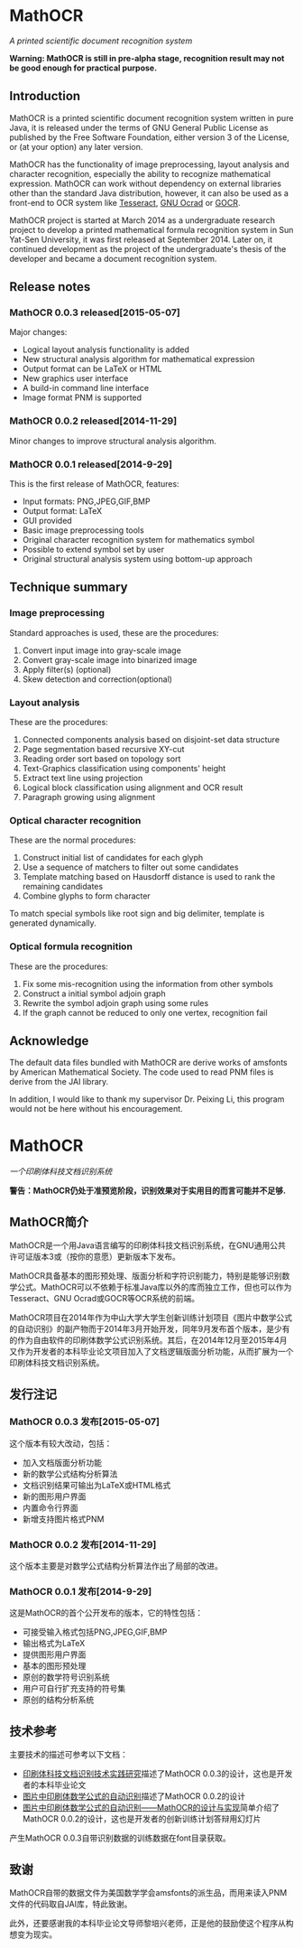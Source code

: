 # MathOCR

_A printed scientific document recognition system_

**Warning: MathOCR is still in pre-alpha stage, recognition result may not be good enough for practical purpose.**

## Introduction

MathOCR is a printed scientific document recognition system written in pure Java, it is released under the terms of GNU General Public License as published by the Free Software Foundation, either version 3 of the License, or (at your option) any later version.

MathOCR has the functionality of image preprocessing, layout analysis and character recognition, especially the ability to recognize mathematical expression. MathOCR can work without dependency on external libraries other than the standard Java distribution, however, it can also be used as a front-end to OCR system like [Tesseract](https://code.google.com/p/tesseract-ocr/), [GNU Ocrad](http://www.gnu.org/software/ocrad/ocrad.html) or [GOCR](http://jocr.sourceforge.net/).

MathOCR project is started at March 2014 as a undergraduate research project to develop a printed mathematical formula recognition system in Sun Yat-Sen University, it was first released at September 2014. Later on, it continued development as the project of the undergraduate's thesis of the developer and became a document recognition system.

## Release notes

### MathOCR 0.0.3 released[2015-05-07]

Major changes:

*   Logical layout analysis functionality is added
*   New structural analysis algorithm for mathematical expression
*   Output format can be LaTeX or HTML
*   New graphics user interface
*   A build-in command line interface
*   Image format PNM is supported

### MathOCR 0.0.2 released[2014-11-29]

Minor changes to improve structural analysis algorithm.

### MathOCR 0.0.1 released[2014-9-29]

This is the first release of MathOCR, features:

*   Input formats: PNG,JPEG,GIF,BMP
*   Output format: LaTeX
*   GUI provided
*   Basic image preprocessing tools
*   Original character recognition system for mathematics symbol
*   Possible to extend symbol set by user
*   Original structural analysis system using bottom-up approach

## Technique summary

### Image preprocessing

Standard approaches is used, these are the procedures:

1.  Convert input image into gray-scale image
2.  Convert gray-scale image into binarized image
3.  Apply filter(s) (optional)
4.  Skew detection and correction(optional)

### Layout analysis

These are the procedures:

1.  Connected components analysis based on disjoint-set data structure
2.  Page segmentation based recursive XY-cut
3.  Reading order sort based on topology sort
4.  Text-Graphics classification using components' height
5.  Extract text line using projection
6.  Logical block classification using alignment and OCR result
7.  Paragraph growing using alignment

### Optical character recognition

These are the normal procedures:

1.  Construct initial list of candidates for each glyph
2.  Use a sequence of matchers to filter out some candidates
3.  Template matching based on Hausdorff distance is used to rank the remaining candidates
4.  Combine glyphs to form character

To match special symbols like root sign and big delimiter, template is generated dynamically.

### Optical formula recognition

These are the procedures:

1.  Fix some mis-recognition using the information from other symbols
2.  Construct a initial symbol adjoin graph
3.  Rewrite the symbol adjoin graph using some rules
4.  If the graph cannot be reduced to only one vertex, recognition fail

## Acknowledge

The default data files bundled with MathOCR are derive works of amsfonts by American Mathematical Society. The code used to read PNM files is derive from the JAI library.

In addition, I would like to thank my supervisor Dr. Peixing Li, this program would not be here without his encouragement.



# MathOCR

_一个印刷体科技文档识别系统_

**警告：MathOCR仍处于准预览阶段，识别效果对于实用目的而言可能并不足够.**

## MathOCR简介

MathOCR是一个用Java语言编写的印刷体科技文档识别系统，在GNU通用公共许可证版本3或（按你的意愿）更新版本下发布。

MathOCR具备基本的图形预处理、版面分析和字符识别能力，特别是能够识别数学公式。MathOCR可以不依赖于标准Java库以外的库而独立工作，但也可以作为Tesseract、GNU Ocrad或GOCR等OCR系统的前端。

MathOCR项目在2014年作为中山大学大学生创新训练计划项目《图片中数学公式的自动识别》的副产物而于2014年3月开始开发，同年9月发布首个版本，是少有的作为自由软件的印刷体数学公式识别系统。其后，在2014年12月至2015年4月又作为开发者的本科毕业论文项目加入了文档逻辑版面分析功能，从而扩展为一个印刷体科技文档识别系统。

## 发行注记

### MathOCR 0.0.3 发布[2015-05-07]

这个版本有较大改动，包括：

*   加入文档版面分析功能
*   新的数学公式结构分析算法
*   文档识别结果可输出为LaTeX或HTML格式
*   新的图形用户界面
*   内置命令行界面
*   新增支持图片格式PNM

### MathOCR 0.0.2 发布[2014-11-29]

这个版本主要是对数学公式结构分析算法作出了局部的改进。

### MathOCR 0.0.1 发布[2014-9-29]

这是MathOCR的首个公开发布的版本，它的特性包括：

*   可接受输入格式包括PNG,JPEG,GIF,BMP
*   输出格式为LaTeX
*   提供图形用户界面
*   基本的图形预处理
*   原创的数学符号识别系统
*   用户可自行扩充支持的符号集
*   原创的结构分析系统

## 技术参考

主要技术的描述可参考以下文档：

*   [印刷体科技文档识别技术实践研究](https://github.com/chungkwong/MathOCR/blob/master/doc/MathOCR-report-0.0.3.pdf)描述了MathOCR 0.0.3的设计，这也是开发者的本科毕业论文
*   [图片中印刷体数学公式的自动识别](https://github.com/chungkwong/MathOCR/blob/master/doc/MathOCR-report-0.0.2.pdf)描述了MathOCR 0.0.2的设计
*   [图片中印刷体数学公式的自动识别——MathOCR的设计与实现](https://github.com/chungkwong/MathOCR/blob/master/doc/MathOCR-present-0.0.2.pdf)简单介绍了MathOCR 0.0.2的设计，这也是开发者的创新训练计划答辩用幻灯片

产生MathOCR 0.0.3自带识别数据的训练数据在font目录获取。

## 致谢

MathOCR自带的数据文件为美国数学学会ams­fonts的派生品，而用来读入PNM文件的代码取自JAI库，特此致谢。

此外，还要感谢我的本科毕业论文导师黎培兴老师，正是他的鼓励使这个程序从构想变为现实。

